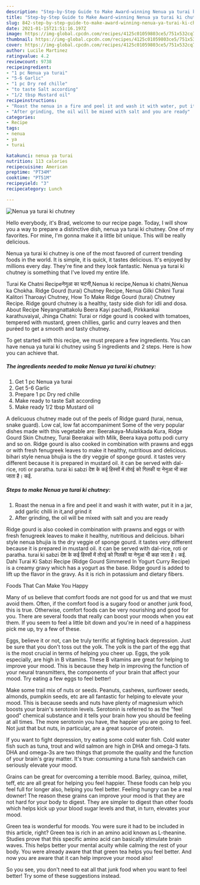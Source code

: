 ```yaml
---
description: "Step-by-Step Guide to Make Award-winning Nenua ya turai ki chutney"
title: "Step-by-Step Guide to Make Award-winning Nenua ya turai ki chutney"
slug: 842-step-by-step-guide-to-make-award-winning-nenua-ya-turai-ki-chutney
date: 2021-01-15T21:51:16.197Z
image: https://img-global.cpcdn.com/recipes/4125c01059803ce5/751x532cq70/nenua-ya-turai-ki-chutney-recipe-main-photo.jpg
thumbnail: https://img-global.cpcdn.com/recipes/4125c01059803ce5/751x532cq70/nenua-ya-turai-ki-chutney-recipe-main-photo.jpg
cover: https://img-global.cpcdn.com/recipes/4125c01059803ce5/751x532cq70/nenua-ya-turai-ki-chutney-recipe-main-photo.jpg
author: Lucile Martinez
ratingvalue: 4.2
reviewcount: 9738
recipeingredient:
- "1 pc Nenua ya turai"
- "5-6 Garlic"
- "1 pc Dry red chille"
- "to taste Salt according"
- "1/2 tbsp Mustard oil"
recipeinstructions:
- "Roast the nenua in a fire and peel it and wash it with water, put it in a jar, add garlic chilli in it,and grind it"
- "After grinding, the oil will be mixed with salt and you are ready"
categories:
- Recipe
tags:
- nenua
- ya
- turai

katakunci: nenua ya turai 
nutrition: 113 calories
recipecuisine: American
preptime: "PT34M"
cooktime: "PT51M"
recipeyield: "3"
recipecategory: Lunch

---
```



![Nenua ya turai ki chutney](https://img-global.cpcdn.com/recipes/4125c01059803ce5/751x532cq70/nenua-ya-turai-ki-chutney-recipe-main-photo.jpg)

Hello everybody, it's Brad, welcome to our recipe page. Today, I will show you a way to prepare a distinctive dish, nenua ya turai ki chutney. One of my favorites. For mine, I'm gonna make it a little bit unique. This will be really delicious.

Nenua ya turai ki chutney is one of the most favored of current trending foods in the world. It is simple, it is quick, it tastes delicious. It's enjoyed by millions every day. They're fine and they look fantastic. Nenua ya turai ki chutney is something that I've loved my entire life.

Turai Ke Chatni Recipeनेनुआ का चटनी,Nenua ki recipe,Nenua ki chatni,Nenua ka Chokha. Ridge Gourd (turai) Chutney Recipe, Nenua Gilki Chikni Turai Kalitori Tharoayi Chutney, How To Make Ridge Gourd (turai) Chutney Recipe. Ridge gourd chutney is a healthy, tasty side dish for idli and dosa. About Recipe Neyangnattakolu Beera Kayi pachadi, Pirkkankai karathuvaiyal, Jhinga Chatni: Turai or ridge gourd is cooked with tomatoes, tempered with mustard, green chillies, garlic and curry leaves and then puréed to get a smooth and tasty chutney.


To get started with this recipe, we must prepare a few ingredients. You can have nenua ya turai ki chutney using 5 ingredients and 2 steps. Here is how you can achieve that.

<!--inarticleads1-->

##### The ingredients needed to make Nenua ya turai ki chutney:

1. Get 1 pc Nenua ya turai
1. Get 5-6 Garlic
1. Prepare 1 pc Dry red chille
1. Make ready to taste Salt according
1. Make ready 1/2 tbsp Mustard oil


A delicuous chutney made out of the peels of Ridge guard (turai, nenua, snake guard). Low cal, low fat accompaniment Some of the very popular dishes made with this vegetable are: Beerakaya-Mulakkada Kura, Ridge Gourd Skin Chutney, Turai Beerakai with Milk, Beera kaya pottu podi curry and so on. Ridge gourd is also cooked in combination with prawns and eggs or with fresh fenugreek leaves to make it healthy, nutritious and delicious. bihari style nenua bhujia is the dry veggie of sponge gourd. it tastes very different because it is prepared in mustard oil. it can be served with dal-rice, roti or paratha. turai ki sabzi देश के कई हिस्सों में तोरई को गिलकी या नेनुआ भी कहा जाता है। कई. 

<!--inarticleads2-->

##### Steps to make Nenua ya turai ki chutney:

1. Roast the nenua in a fire and peel it and wash it with water, put it in a jar, add garlic chilli in it,and grind it
1. After grinding, the oil will be mixed with salt and you are ready


Ridge gourd is also cooked in combination with prawns and eggs or with fresh fenugreek leaves to make it healthy, nutritious and delicious. bihari style nenua bhujia is the dry veggie of sponge gourd. it tastes very different because it is prepared in mustard oil. it can be served with dal-rice, roti or paratha. turai ki sabzi देश के कई हिस्सों में तोरई को गिलकी या नेनुआ भी कहा जाता है। कई. Dahi Turai Ki Sabzi Recipe (Ridge Gourd Simmered In Yogurt Curry Recipe) is a creamy gravy which has a yogurt as the base. Ridge gourd is added to lift up the flavor in the gravy. As it is rich in potassium and dietary fibers. 

Foods That Can Make You Happy


Many of us believe that comfort foods are not good for us and that we must avoid them. Often, if the comfort food is a sugary food or another junk food, this is true. Otherwise, comfort foods can be very nourishing and good for you. There are several foods that really can boost your moods when you eat them. If you seem to feel a little bit down and you're in need of a happiness pick me up, try a few of these.

Eggs, believe it or not, can be truly terrific at fighting back depression. Just be sure that you don't toss out the yolk. The yolk is the part of the egg that is the most crucial in terms of helping you cheer up. Eggs, the yolk especially, are high in B vitamins. These B vitamins are great for helping to improve your mood. This is because they help in improving the function of your neural transmitters, the components of your brain that affect your mood. Try eating a few eggs to feel better!

Make some trail mix of nuts or seeds. Peanuts, cashews, sunflower seeds, almonds, pumpkin seeds, etc are all fantastic for helping to elevate your mood. This is because seeds and nuts have plenty of magnesium which boosts your brain's serotonin levels. Serotonin is referred to as the "feel good" chemical substance and it tells your brain how you should be feeling at all times. The more serotonin you have, the happier you are going to feel. Not just that but nuts, in particular, are a great source of protein.

If you want to fight depression, try eating some cold water fish. Cold water fish such as tuna, trout and wild salmon are high in DHA and omega-3 fats. DHA and omega-3s are two things that promote the quality and the function of your brain's gray matter. It's true: consuming a tuna fish sandwich can seriously elevate your mood. 

Grains can be great for overcoming a terrible mood. Barley, quinoa, millet, teff, etc are all great for helping you feel happier. These foods can help you feel full for longer also, helping you feel better. Feeling hungry can be a real downer! The reason these grains can improve your mood is that they are not hard for your body to digest. They are simpler to digest than other foods which helps kick up your blood sugar levels and that, in turn, elevates your mood.

Green tea is wonderful for moods. You were sure it had to be included in this article, right? Green tea is rich in an amino acid known as L-theanine. Studies prove that this specific amino acid can basically stimulate brain waves. This helps better your mental acuity while calming the rest of your body. You were already aware that that green tea helps you feel better. And now you are aware that it can help improve your mood also!

So you see, you don't need to eat all that junk food when you want to feel better! Try  some  of  these  suggestions  instead.

